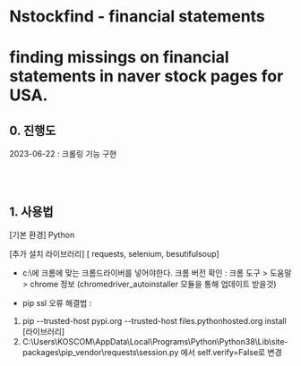# Nstockfind - financial statements
finding missings on financial statements in naver stock pages for USA.
==========================================
## 0. 진행도
2023-06-22 : 크롤링 기능 구현 <br>

<br><br>

## 1. 사용법

[기본 환경]
Python

[추가 설치 라이브러리]
[ requests, selenium, besutifulsoup]

* c:\에 크롬에 맞는 크롬드라이버를 넣어야한다.
크롬 버전 확인 : 크롬 도구 > 도움말 > chrome 정보
(chromedriver_autoinstaller 모듈을 통해 업데이트 받을것)

* pip ssl 오류 해결법 :
 1) pip --trusted-host pypi.org --trusted-host files.pythonhosted.org install [라이브러리]
 2) C:\Users\KOSCOM\AppData\Local\Programs\Python\Python38\Lib\site-packages\pip\_vendor\requests\session.py
에서 self.verify=False로 변경